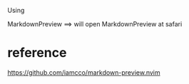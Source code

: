 Using

MarkdownPreview ==> will open MarkdownPreview at safari

# reference

<https://github.com/iamcco/markdown-preview.nvim>
